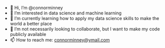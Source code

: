 - 👋 Hi, I’m @connorminney
- 👀 I’m interested in data science and machine learning
- 🌱 I’m currently learning how to apply my data science skills to make the world a better place
- 💞️ I’m not necessarily looking to collaborate, but I want to make my code publicly available
- 📫 How to reach me: connorminney@ymail.com

<!---
connorminney/connorminney is a ✨ special ✨ repository because its `README.md` (this file) appears on your GitHub profile.
You can click the Preview link to take a look at your changes.
--->
